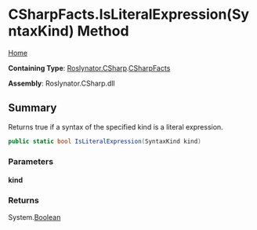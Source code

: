 # CSharpFacts\.IsLiteralExpression\(SyntaxKind\) Method

[Home](../../../../README.md)

**Containing Type**: [Roslynator.CSharp](../../README.md)\.[CSharpFacts](../README.md)

**Assembly**: Roslynator\.CSharp\.dll

## Summary

Returns true if a syntax of the specified kind is a literal expression\.

```csharp
public static bool IsLiteralExpression(SyntaxKind kind)
```

### Parameters

#### kind

### Returns

System\.[Boolean](https://docs.microsoft.com/en-us/dotnet/api/system.boolean)

